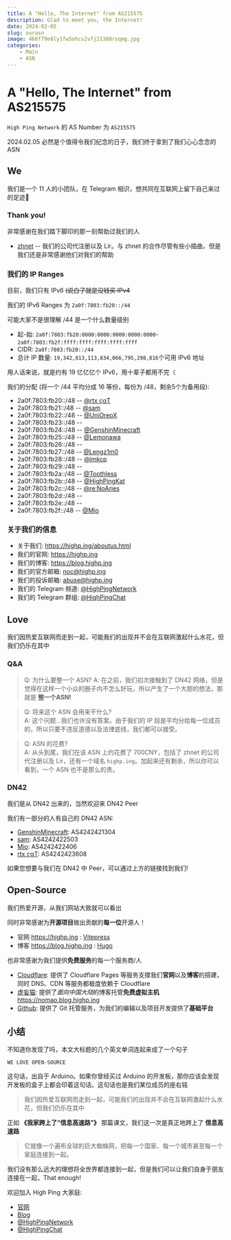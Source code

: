 ```yaml
---
title: A "Hello, The Internet" from AS215575
description: Glad to meet you, the Internet!
date: 2024-02-05
slug: ourasn
image: 466f79e8ly1fw5ohcs2vfj21380rsqmg.jpg
categories:
    - Main
    - ASN
---
```


# A "Hello, The Internet" from AS215575

`High Ping Network` 的 AS Number 为 `AS215575`

2024.02.05 必然是个值得令我们纪念的日子，我们终于拿到了我们心心念念的 ASN

## We

我们是一个 11 人的小团队，在 Telegram 相识，想共同在互联网上留下自己来过的足迹🐾

### Thank you!

非常感谢在我们踏下脚印的那一刻帮助过我们的人
- [zhnet](https://zhnet.co.uk/) -- 我们的公司代注册以及 Lir。与 zhnet 的合作尽管有些小插曲，但是我们还是非常感谢他们对我们的帮助

### 我们的 IP Ranges
目前，我们只有 IPv6 ~~(说白了就是没钱买 IPv4~~

我们的 IPv6 Ranges 为 `2a0f:7803:fb20::/44`

可能大家不是很理解 /44 是一个什么数量级别

- 起-始: `2a0f:7803:fb20:0000:0000:0000:0000:0000`-`2a0f:7803:fb2f:ffff:ffff:ffff:ffff:ffff`
- CIDR: `2a0f:7803:fb20::/44`
- 总计 IP 数量: `19,342,813,113,834,066,795,298,816`个可用 IPv6 地址

用人话来说，就是约有 19 亿亿亿个 IPv6，用十辈子都用不完（

我们的分配 (将一个 /44 平均分成 16 等份，每份为 /48，剩余5个为备用段):
- 2a0f:7803:fb20::/48 -- [@rtx ςαΤ](https://t.me/rtx5000ada)
- 2a0f:7803:fb21::/48 -- [@sam](https://t.me/samandjyf1)
- 2a0f:7803:fb22::/48 -- [@UniOreoX](https://t.me/UniOreoX)
- 2a0f:7803:fb23::/48 --  
- 2a0f:7803:fb24::/48 -- [@GenshinMinecraft](https://t.me/C1oudF1are)
- 2a0f:7803:fb25::/48 -- [@Lemonawa](https://t.me/Lemonawa)
- 2a0f:7803:fb26::/48 --  
- 2a0f:7803:fb27::/48 -- [@Lengz1m0](https://t.me/Lengz1m0)
- 2a0f:7803:fb28::/48 -- [@imkcp](https://t.me/cn_imkcp)
- 2a0f:7803:fb29::/48 --  
- 2a0f:7803:fb2a::/48 -- [@Toothless](https://t.me/dann2333)
- 2a0f:7803:fb2b::/48 -- [@HighPingKat](https://t.me/HighPingKat)
- 2a0f:7803:fb2c::/48 -- [@re:NoAries](https://t.me/CNVET)
- 2a0f:7803:fb2d::/48 --  
- 2a0f:7803:fb2e::/48 --  
- 2a0f:7803:fb2f::/48 -- [@Mio](https://t.me/Akiyama_mio_hi)

### 关于我们的信息

- 关于我们:  <https://highp.ing/aboutus.html> 
- 我们的官网: <https://highp.ing>
- 我们的博客: <https://blog.highp.ing>
- 我们的官方邮箱: <noc@highp.ing>
- 我们的投诉邮箱: <abuse@highp.ing>
- 我们的 Telegram 频道: [@HighPingNetwork](https://t.me/HighPingNetwork)
- 我们的 Telegram 群组: [@HighPingChat](https://t.me/highpingchat)

## Love

我们因热爱互联网而走到一起，可能我们的出现并不会在互联网激起什么水花，但我们仍乐在其中

### Q&A
> Q: 为什么要整一个 ASN?
> A: 在之前，我们初次接触到了 DN42 网络，但是觉得在这样一个小众的圈子内不怎么好玩，所以产生了一个大胆的想法，那就是 **整一个ASN!**

> Q: 将来这个 ASN 会用来干什么?\
> A: 这个问题...我们也许没有答案。由于我们的 IP 段是平均分给每一位成员的，所以只要不违反道德以及法律底线，我们都可以接受。

> Q: ASN 的花费?\
> A: 从头到尾，我们在该 ASN 上约花费了 700CNY，包括了 zhnet 的公司代注册以及 Lir，还有一个域名 `highp.ing`。加起来还有剩余，所以你可以看到，一个 ASN 也不是那么的贵。

### DN42

我们是从 DN42 出来的，当然欢迎来 DN42 Peer

我们有一部分的人有自己的 DN42 ASN: 
- [GenshinMinecraft](https://t.me/C1oudF1are): AS4242421304
- [sam](https://t.me/samandjyf1): AS4242422503
- [Mio](https://t.me/Akiyama_mio_hi): AS4242422406
- [rtx ςαΤ](https://t.me/rtx5000ada): AS4242423608

如果您想要与我们在 DN42 中 Peer，可以通过上方的链接找到我们!

## Open-Source

我们热爱开源，从我们网站大致就可以看出

同时非常感谢为**开源项目**做出贡献的**每一位**开源人！

- 官网 <https://highp.ing> : [Vitepress](https://vitepress.dev/)
- 博客 <https://blog.highp.ing> : [Hugo](https://gohugo.io/)

也非常感谢为我们提供**免费服务**的每一个服务商/人

- [Cloudflare](https://cloudflare.com): 提供了 Cloudflare Pages 等服务支撑我们**官网**以及**博客**的搭建，同时 DNS、CDN 等服务都极度依赖于 Cloudflare
- [虚妄猫](https://port.moonport.top/): 提供了*面向中国大陆*的博客托管**免费虚拟主机** <https://nomao.blog.highp.ing>
- [Github](https://github.com): 提供了 Git 托管服务，为我们的编辑以及项目开发提供了**基础平台**

## 小结
不知道你发现了吗，本文大标题的几个英文单词连起来成了一个句子

`WE LOVE OPEN-SOURCE`

这句话，出自于 Arduino。如果你曾经买过 Arduino 的开发板，那你应该会发现开发板的盒子上都会印着这句话。这句话也是我们某位成员的座右铭

> 我们因热爱互联网而走到一起，可能我们的出现并不会在互联网激起什么水花，但我们仍乐在其中

正如 **《我家跨上了“信息高速路”》** 那篇课文，我们这一次是真正地跨上了 **信息高速路**

> 它就像一个遍布全球的巨大蜘蛛网，把每一个国家、每一个城市甚至每一个家庭连接到一起。

我们没有那么远大的理想将全世界都连接到一起，但是我们可以让我们自身于朋友连接在一起，That enough!

欢迎加入 High Ping 大家庭:
- [官网](https://highp.ing)
- [Blog](https://blog.highp.ing)
- [@HighPingNetwork](https://t.me/HighPingNetwork)
- [@HighPingChat](https://t.me/highpingchat)